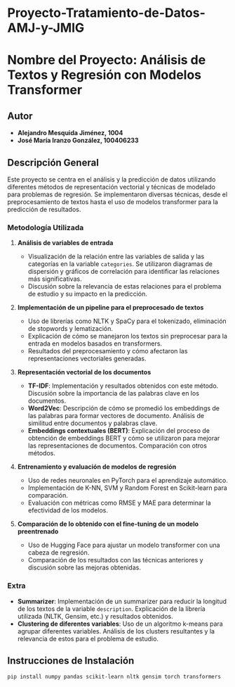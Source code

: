 # Proyecto-Tratamiento-de-Datos-AMJ-y-JMIG

# Nombre del Proyecto: **Análisis de Textos y Regresión con Modelos Transformer**

## Autor
- **Alejandro Mesquida Jiménez, 1004**
- **José María Iranzo González, 100406233**

## Descripción General
Este proyecto se centra en el análisis y la predicción de datos utilizando diferentes métodos de representación vectorial y técnicas de modelado para problemas de regresión. Se implementaron diversas técnicas, desde el preprocesamiento de textos hasta el uso de modelos transformer para la predicción de resultados.

### Metodología Utilizada
1. **Análisis de variables de entrada**
   - Visualización de la relación entre las variables de salida y las categorías en la variable `categories`. Se utilizaron diagramas de dispersión y gráficos de correlación para identificar las relaciones más significativas.
   - Discusión sobre la relevancia de estas relaciones para el problema de estudio y su impacto en la predicción.

2. **Implementación de un pipeline para el preprocesado de textos**
   - Uso de librerías como NLTK y SpaCy para el tokenizado, eliminación de stopwords y lematización.
   - Explicación de cómo se manejaron los textos sin preprocesar para la entrada en modelos basados en transformers.
   - Resultados del preprocesamiento y cómo afectaron las representaciones vectoriales generadas.

3. **Representación vectorial de los documentos**
   - **TF-IDF**: Implementación y resultados obtenidos con este método. Discusión sobre la importancia de las palabras clave en los documentos.
   - **Word2Vec**: Descripción de cómo se promedió los embeddings de las palabras para formar vectores de documento. Análisis de similitud entre documentos y palabras clave.
   - **Embeddings contextuales (BERT)**: Explicación del proceso de obtención de embeddings BERT y cómo se utilizaron para mejorar las representaciones de documentos. Comparación con otros métodos.

4. **Entrenamiento y evaluación de modelos de regresión**
   - Uso de redes neuronales en PyTorch para el aprendizaje automático.
   - Implementación de K-NN, SVM y Random Forest en Scikit-learn para comparación.
   - Evaluación con métricas como RMSE y MAE para determinar la efectividad de los modelos.

5. **Comparación de lo obtenido con el fine-tuning de un modelo preentrenado**
   - Uso de Hugging Face para ajustar un modelo transformer con una cabeza de regresión.
   - Comparación de los resultados con las técnicas anteriores y discusión sobre las mejoras obtenidas.

### Extra
- **Summarizer**: Implementación de un summarizer para reducir la longitud de los textos de la variable `description`. Explicación de la librería utilizada (NLTK, Gensim, etc.) y resultados obtenidos.
- **Clustering de diferentes variables**: Uso de un algoritmo k-means para agrupar diferentes variables. Análisis de los clusters resultantes y la relevancia de estos para el problema de estudio.

## Instrucciones de Instalación
```bash
pip install numpy pandas scikit-learn nltk gensim torch transformers
